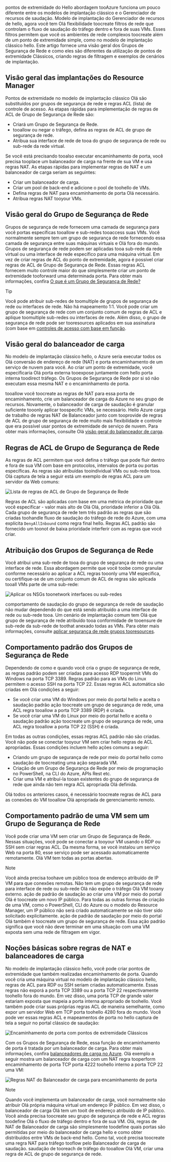 pontos de extremidade do Hello abordagem tooAzure funciona um pouco diferente entre os modelos de implantação clássico e o Gerenciador de recursos de saudação. Modelo de implantação do Gerenciador de recursos de hello, agora você tem Olá flexibilidade toocreate filtros de rede que controlam o fluxo de saudação do tráfego dentro e fora de suas VMs. Esses filtros permitem que você os ambientes de rede complexos toocreate além de um ponto de extremidade simple, como no modelo de implantação clássico hello. Este artigo fornece uma visão geral dos Grupos de Segurança de Rede e como eles são diferentes da utilização de pontos de extremidade Clássicos, criando regras de filtragem e exemplos de cenários de implantação.

## <a name="overview-of-resource-manager-deployments"></a>Visão geral das implantações do Resource Manager
Pontos de extremidade no modelo de implantação clássico Olá são substituídos por grupos de segurança de rede e regras ACL (lista) de controle de acesso. As etapas rápidas para implementação de regras de ACL de Grupo de Segurança de Rede são:

* Criará um Grupo de Segurança de Rede.
* tooallow ou negar o tráfego, defina as regras de ACL de grupo de segurança de rede.
* Atribua sua interface de rede de tooa do grupo de segurança de rede ou sub-rede da rede virtual.

Se você está precisando tooalso executar encaminhamento de porta, você precisa tooplace um balanceador de carga na frente de sua VM e usa regras NAT. As etapas rápidas para implementar regras de NAT e um balanceador de carga seriam as seguintes:

* Criar um balanceador de carga.
* Criar um pool de back-end e adicione o pool de toohello de VMs.
* Defina regras de NAT para encaminhamento de porta Olá necessário.
* Atribua regras NAT tooyour VMs.

## <a name="network-security-group-overview"></a>Visão geral do Grupo de Segurança de Rede
Grupos de segurança de rede fornecem uma camada de segurança para você portas específicas tooallow e sub-redes tooaccess suas VMs. Você normalmente sempre tem um grupo de segurança de rede fornecendo essa camada de segurança entre suas máquinas virtuais e Olá fora do mundo. Grupos de segurança de rede podem ser aplicadas tooa sub-rede da rede virtual ou uma interface de rede específico para uma máquina virtual. Em vez de criar regras de ACL do ponto de extremidade, agora é possível criar regras de ACL de Grupo de Segurança de Rede. Essas regras ACL fornecem muito controle maior do que simplesmente criar um ponto de extremidade tooforward uma determinada porta. Para obter mais informações, confira [O que é um Grupo de Segurança de Rede?](../articles/virtual-network/virtual-networks-nsg.md)

> [!TIP]
> Você pode atribuir sub-redes de toomultiple de grupos de segurança de rede ou interfaces de rede. Não há mapeamento 1:1. Você pode criar um grupo de segurança de rede com um conjunto comum de regras de ACL e aplique toomultiple sub-redes ou interfaces de rede. Além disso, o grupo de segurança de rede pode ser tooresources aplicados em sua assinatura (com base em [controles de acesso com base em função](../articles/active-directory/role-based-access-control-what-is.md).

## <a name="load-balancers-overview"></a>Visão geral do balanceador de carga
No modelo de implantação clássico hello, o Azure seria executar todos os Olá conversão de endereço de rede (NAT) e porta encaminhamento de um serviço de nuvem para você. Ao criar um ponto de extremidade, você especificaria Olá porta externa tooexpose juntamente com hello porta interna toodirect tráfego. Os Grupos de Segurança de Rede por si só não executam essa mesma NAT e o encaminhamento de porta. 

tooallow você toocreate as regras de NAT para essa porta de encaminhamento, crie um balanceador de carga do Azure no seu grupo de recursos. Novamente, o balanceador de carga de saudação é granular suficiente tooonly aplicar toospecific VMs, se necessário. Hello Azure carga de trabalho de regras NAT de Balanceador junto com tooprovide de regras de ACL de grupo de segurança de rede muito mais flexibilidade e controle que era possível usar pontos de extremidade de serviço de nuvem. Para obter mais informações, consulte Olá [visão geral do balanceador de carga](../articles/load-balancer/load-balancer-overview.md).

## <a name="network-security-group-acl-rules"></a>Regras de ACL de Grupo de Segurança de Rede
As regras de ACL permitem que você defina o tráfego que pode fluir dentro e fora de sua VM com base em protocolos, intervalos de porta ou portas específicas. As regras são atribuídas tooindividual VMs ou sub-rede tooa. Olá captura de tela a seguir está um exemplo de regras ACL para um servidor da Web comuns:

![Lista de regras de ACL de Grupo de Segurança de Rede](./media/virtual-machines-common-endpoints-in-resource-manager/example-acl-rules.png)

Regras de ACL são aplicadas com base em uma métrica de prioridade que você especificar - valor mais alto de Olá Olá, prioridade inferior a Olá Olá. Cada grupo de segurança de rede tem três padrão as regras que são criadas toohandle fluxo de saudação do tráfego de rede do Azure, com uma explícita `DenyAllInbound` como regra final hello. Regras ACL padrão são fornecido um toonot de baixa prioridade interferir com as regras que você criar.

## <a name="assigning-network-security-groups"></a>Atribuição dos Grupos de Segurança de Rede
Você atribui uma sub-rede de tooa do grupo de segurança de rede ou uma interface de rede. Essa abordagem permite que você toobe como granular conforme necessário ao aplicar a ACL regras tooonly uma VM específica, ou certifique-se de um conjunto comum de ACL de regras são aplicada tooall VMs parte de uma sub-rede:

![Aplicar os NSGs toonetwork interfaces ou sub-redes](./media/virtual-machines-common-endpoints-in-resource-manager/apply-nsg-to-resources.png)

comportamento de saudação do grupo de segurança de rede de saudação não mudar dependendo do que está sendo atribuído a uma interface de rede ou sub-rede tooa. Um cenário de implantação comum tem Olá que grupo de segurança de rede atribuído tooa conformidade de tooensure de sub-rede da sub-rede de toothat anexado todas as VMs. Para obter mais informações, consulte [aplicar segurança de rede grupos tooresources](../articles/virtual-network/virtual-networks-nsg.md#associating-nsgs).

## <a name="default-behavior-of-network-security-groups"></a>Comportamento padrão dos Grupos de Segurança de Rede
Dependendo de como e quando você cria o grupo de segurança de rede, as regras padrão podem ser criadas para acesso RDP toopermit VMs do Windows na porta TCP 3389. Regras padrão para as VMs do Linux permitem o acesso SSH na porta TCP 22. Essas regras ACL automática são criadas em Olá condições a seguir:

* Se você criar uma VM do Windows por meio do portal hello e aceita o saudação padrão ação toocreate um grupo de segurança de rede, uma ACL regra tooallow a porta TCP 3389 (RDP) é criada.
* Se você criar uma VM do Linux por meio do portal hello e aceita o saudação padrão ação toocreate um grupo de segurança de rede, uma ACL regra tooallow a porta TCP 22 (SSH) é criada.

Em todas as outras condições, essas regras ACL padrão não são criadas. Você não pode se conectar tooyour VM sem criar hello regras de ACL apropriadas. Essas condições incluem hello ações comuns a seguir:

* Criando um grupo de segurança de rede por meio do portal hello como saudação de toocreating uma ação separada VM.
* Criação de um Grupo de Segurança de Rede por meio de programação no PowerShell, na CLI do Azure, APIs Rest etc.
* Criar uma VM e atribuí-la tooan existentes do grupo de segurança de rede que ainda não tem regra ACL apropriada Olá definida.

Olá todos os anteriores casos, é necessário toocreate regras de ACL para as conexões do VM tooallow Olá apropriada de gerenciamento remoto.

## <a name="default-behavior-of-a-vm-without-a-network-security-group"></a>Comportamento padrão de uma VM sem um Grupo de Segurança de Rede
Você pode criar uma VM sem criar um Grupo de Segurança de Rede. Nessas situações, você pode se conectar a tooyour VM usando o RDP ou SSH sem criar regras ACL. Da mesma forma, se você instalou um serviço Web na porta 80, esse serviço pode ser acessado automaticamente remotamente. Olá VM tem todas as portas abertas.

> [!NOTE]
> Você ainda precisa toohave um público tooa de endereço atribuído de IP VM para que conexões remotas. Não tem um grupo de segurança de rede para interface de rede ou sub-rede Olá não expõe o tráfego Olá VM tooany externo. ação de padrão de saudação ao criar uma VM por meio do portal Olá é toocreate um novo IP público. Para todas as outras formas de criação de uma VM, como o PowerShell, CLI do Azure ou o modelo do Resource Manager, um IP público não será criado automaticamente se não tiver sido solicitado explicitamente. ação de padrão de saudação por meio do portal Olá também é toocreate um grupo de segurança de rede. Essa ação padrão significa que você não deve terminar em uma situação com uma VM exposta sem uma rede de filtragem em vigor.

## <a name="understanding-load-balancers-and-nat-rules"></a>Noções básicas sobre regras de NAT e balanceadores de carga
No modelo de implantação clássico hello, você pode criar pontos de extremidade que também realizadas encaminhamento de porta. Quando você cria uma máquina virtual no modelo de implantação clássico hello, regras de ACL para RDP ou SSH seriam criadas automaticamente. Essas regras não exporá a porta TCP 3389 ou a porta TCP 22 respectivamente toohello fora do mundo. Em vez disso, uma porta TCP de grande valor estariam exposta que mapeia a porta interna apropriado de toohello. Você também pode criar suas próprias regras ACL de maneira semelhante, como expor um servidor Web em TCP porta toohello 4280 fora do mundo. Você pode ver essas regras ACL e mapeamentos de porta no hello captura de tela a seguir no portal clássico de saudação:

![Encaminhamento de porta com pontos de extremidade Clássicos](./media/virtual-machines-common-endpoints-in-resource-manager/classic-endpoints-port-forwarding.png)

Com os Grupos de Segurança de Rede, essa função de encaminhamento de porta é tratada por um balanceador de carga. Para obter mais informações, confira [balanceadores de carga no Azure](../articles/load-balancer/load-balancer-overview.md). Olá exemplo a seguir mostra um balanceador de carga com um NAT regra tooperform encaminhamento de porta TCP porta 4222 toohello interno a porta TCP 22 uma VM:

![Regras NAT do Balanceador de carga para encaminhamento de porta](./media/virtual-machines-common-endpoints-in-resource-manager/load-balancer-nat-rules.png)

> [!NOTE]
> Quando você implementa um balanceador de carga, você normalmente não atribuir Olá própria máquina virtual um endereço IP público. Em vez disso, o balanceador de carga Olá tem um tooit de endereço atribuído de IP público. Você ainda precisa toocreate seu grupo de segurança de rede e ACL regras toodefine Olá o fluxo de tráfego dentro e fora de sua VM. Olá, regras de NAT de Balanceador de carga são simplesmente toodefine quais portas são permitidas por meio do balanceador de carga hello e como obter distribuídos entre VMs de back-end hello. Como tal, você precisa toocreate uma regra NAT para tráfego tooflow pelo Balanceador de carga de saudação. saudação de tooreach de tráfego do tooallow Olá VM, criar uma regra de ACL de grupo de segurança de rede.
